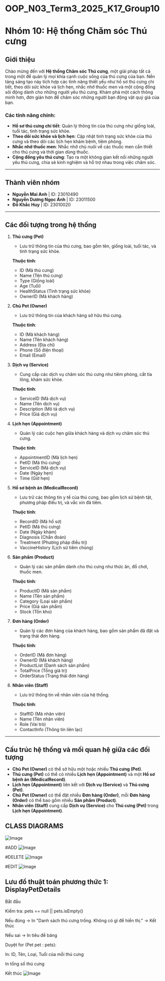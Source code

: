 # OOP_N03_Term3_2025_K17_Group10
# Nhóm 10: Hệ thống Chăm sóc Thú cưng

## Giới thiệu

Chào mừng đến với **Hệ thống Chăm sóc Thú cưng**, một giải pháp tất cả trong một để quản lý mọi khía cạnh cuộc sống của thú cưng của bạn. Nền tảng sáng tạo này tích hợp các tính năng thiết yếu như hồ sơ thú cưng chi tiết, theo dõi sức khỏe và lịch hẹn, nhắc nhở thuốc men và một cộng đồng sôi động dành cho những người yêu thú cưng. Khám phá một cách thông minh hơn, đơn giản hơn để chăm sóc những người bạn động vật quý giá của bạn.

### Các tính năng chính:
- **Hồ sơ thú cưng chi tiết**: Quản lý thông tin của thú cưng như giống loài, tuổi tác, tình trạng sức khỏe.
- **Theo dõi sức khỏe và lịch hẹn**: Cập nhật tình trạng sức khỏe của thú cưng và theo dõi các lịch hẹn khám bệnh, tiêm phòng.
- **Nhắc nhở thuốc men**: Nhắc nhở chủ nuôi về các thuốc men cần thiết cho thú cưng và thời gian dùng thuốc.
- **Cộng đồng yêu thú cưng**: Tạo ra một không gian kết nối những người yêu thú cưng, chia sẻ kinh nghiệm và hỗ trợ nhau trong việc chăm sóc.

---

## Thành viên nhóm

- **Nguyễn Mai Anh** | ID: 23010490
- **Nguyễn Dương Ngọc Ánh** | ID: 23011500
- **Đỗ Khắc Huy** | ID: 23010020

---

## Các đối tượng trong hệ thống

1. **Thú cưng (Pet)**
   - Lưu trữ thông tin của thú cưng, bao gồm tên, giống loài, tuổi tác, và tình trạng sức khỏe.
   
   **Thuộc tính**:
   - ID (Mã thú cưng)
   - Name (Tên thú cưng)
   - Type (Giống loài)
   - Age (Tuổi)
   - HealthStatus (Tình trạng sức khỏe)
   - OwnerID (Mã khách hàng)

2. **Chủ Pet (Owner)**
   - Lưu trữ thông tin của khách hàng sở hữu thú cưng.
   
   **Thuộc tính**:
   - ID (Mã khách hàng)
   - Name (Tên khách hàng)
   - Address (Địa chỉ)
   - Phone (Số điện thoại)
   - Email (Email)

3. **Dịch vụ (Service)**
   - Cung cấp các dịch vụ chăm sóc thú cưng như tiêm phòng, cắt tỉa lông, khám sức khỏe.

   **Thuộc tính**:
   - ServiceID (Mã dịch vụ)
   - Name (Tên dịch vụ)
   - Description (Mô tả dịch vụ)
   - Price (Giá dịch vụ)

4. **Lịch hẹn (Appointment)**
   - Quản lý các cuộc hẹn giữa khách hàng và dịch vụ chăm sóc thú cưng.

   **Thuộc tính**:
   - AppointmentID (Mã lịch hẹn)
   - PetID (Mã thú cưng)
   - ServiceID (Mã dịch vụ)
   - Date (Ngày hẹn)
   - Time (Giờ hẹn)

5. **Hồ sơ bệnh án (MedicalRecord)**
   - Lưu trữ các thông tin y tế của thú cưng, bao gồm lịch sử bệnh tật, phương pháp điều trị, và vắc xin đã tiêm.

   **Thuộc tính**:
   - RecordID (Mã hồ sơ)
   - PetID (Mã thú cưng)
   - Date (Ngày khám)
   - Diagnosis (Chẩn đoán)
   - Treatment (Phương pháp điều trị)
   - VaccineHistory (Lịch sử tiêm chủng)

6. **Sản phẩm (Product)**
   - Quản lý các sản phẩm dành cho thú cưng như thức ăn, đồ chơi, thuốc men.

   **Thuộc tính**:
   - ProductID (Mã sản phẩm)
   - Name (Tên sản phẩm)
   - Category (Loại sản phẩm)
   - Price (Giá sản phẩm)
   - Stock (Tồn kho)

7. **Đơn hàng (Order)**
   - Quản lý các đơn hàng của khách hàng, bao gồm sản phẩm đã đặt và trạng thái đơn hàng.

   **Thuộc tính**:
   - OrderID (Mã đơn hàng)
   - OwnerID (Mã khách hàng)
   - ProductList (Danh sách sản phẩm)
   - TotalPrice (Tổng giá trị)
   - OrderStatus (Trạng thái đơn hàng)

8. **Nhân viên (Staff)**
   - Lưu trữ thông tin về nhân viên của hệ thống.

   **Thuộc tính**:
   - StaffID (Mã nhân viên)
   - Name (Tên nhân viên)
   - Role (Vai trò)
   - ContactInfo (Thông tin liên lạc)

---

## Cấu trúc hệ thống và mối quan hệ giữa các đối tượng

- **Chủ Pet (Owner)** có thể sở hữu một hoặc nhiều **Thú cưng (Pet)**.
- **Thú cưng (Pet)** có thể có nhiều **Lịch hẹn (Appointment)** và một **Hồ sơ bệnh án (MedicalRecord)**.
- **Lịch hẹn (Appointment)** liên kết với **Dịch vụ (Service)** và **Thú cưng (Pet)**.
- **Chủ Pet (Owner)** có thể đặt nhiều **Đơn hàng (Order)**, mỗi **Đơn hàng (Order)** có thể bao gồm nhiều **Sản phẩm (Product)**.
- **Nhân viên (Staff)** cung cấp **Dịch vụ (Service)** cho **Thú cưng (Pet)** trong **Lịch hẹn (Appointment)**.

  
## CLASS DIAGRAMS
![Image](https://github.com/user-attachments/assets/a19c91d9-534a-4c77-8eef-496b0a3dce2c)


#ADD
![Image](https://github.com/user-attachments/assets/0a03d174-3d55-4fb8-ad2b-85c99832e8f4)


#DELETE
![Image](https://github.com/user-attachments/assets/9de3e055-c8aa-4ebe-930e-4dd5913118db)


#EDIT
![Image](https://github.com/user-attachments/assets/d03ed994-2941-497b-85cd-a54d1ff5472f)

## Lưu đồ thuật toán phương thức 1: DisplayPetDetails

Bắt đầu

Kiểm tra: pets == null || pets.isEmpty()

Nếu đúng → In "Danh sách thú cưng trống. Không có gì để hiển thị." → Kết thúc

Nếu sai → In tiêu đề bảng

Duyệt for (Pet pet : pets):

In: ID, Tên, Loại, Tuổi của mỗi thú cưng

In tổng số thú cưng

Kết thúc
![Image](https://github.com/user-attachments/assets/2f0c851d-de40-47e0-aaa1-e5c97e231e53)

